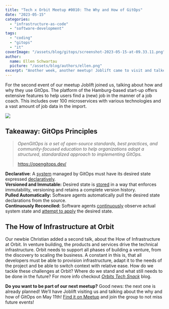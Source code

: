 ```yaml
---
title: "Tech x Orbit Meetup #0010: The Why and How of GitOps"
date: "2023-05-15"
categories: 
  - "infrastructure-as-code"
  - "software-development"
tags: 
  - "coding"
  - "gitops"
  - "it"
coverImage: "/assets/blog/gitops/screenshot-2023-05-15-at-09.33.11.png"
author:
  name: Ellen Schwartau
  picture: "/assets/blog/authors/ellen.png"
excerpt: "Another week, another meetup! Joblift came to visit and talked about the Why and How of GitOps. Their platform includes over 100 microservices and comes with hugely interesting challenges!"
---
```


For the second event of our meetup Joblift joined us, talking about how and why they use GitOps. The platform of the Hamburg-based start-up offers extensive features to help users find a (new) job in the manner of a job coach. This includes over 100 microservices with various technologies and a vast amount of job data in the import.

![](images/img_1834-edited-1.png)

## Takeaway: GitOps Principles

> _OpenGitOps is a set of open-source standards, best practices, and community-focused education to help organizations adopt a structured, standardized approach to implementing GitOps._
> 
> https://opengitops.dev/

**Declarative**: A [system](https://github.com/open-gitops/documents/blob/v1.0.0/GLOSSARY.md#software-system) managed by GitOps must have its desired state expressed [declaratively](https://github.com/open-gitops/documents/blob/v1.0.0/GLOSSARY.md#declarative-description).  
**Versioned and Immutable:** Desired state is [stored](https://github.com/open-gitops/documents/blob/v1.0.0/GLOSSARY.md#state-store) in a way that enforces immutability, versioning and retains a complete version history.  
**Pulled Automatically:** Software agents automatically pull the desired state declarations from the source.  
**Continuously Reconciled:** Software agents [continuously](https://github.com/open-gitops/documents/blob/v1.0.0/GLOSSARY.md#continuous) observe actual system state and [attempt to apply](https://github.com/open-gitops/documents/blob/v1.0.0/GLOSSARY.md#reconciliation) the desired state.

## The How of Infrastructure at Orbit

Our newbie Christian added a second talk, about the How of Infrastructure at Orbit. In venture building, the products and services drive the technical infrastructure. Orbit needs to support all phases of building a venture, from the discovery to scaling the business. A constant in this is, that all developers must be able to provision infrastructure, adapt it to the needs of the project and be able to switch context with relative ease. How do we tackle these challenges at Orbit? Where do we stand and what still needs to be done in the future? For more info checkout _[Orbits Tech Snack](https://techsnack.orbitdigital.de/posts/orbit-meetup-cloud-run)_ blog.

**Do you want to be part of our next meetup?** Good news: the next one is already planned! We’ll have Joblift visiting us and talking about the why and how of GitOps on May 11th! [Find it on Meetup](https://www.meetup.com/de-DE/tech-x-orbit/events/291436063/) and join the group to not miss future events!
